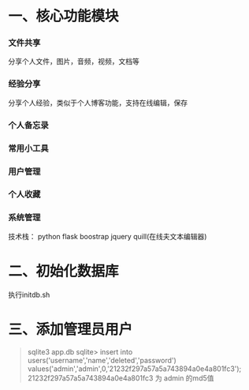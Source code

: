 # 一、核心功能模块
### ‌‌文件共享
  分享个人文件，图片，音频，视频，文档等
### 经验分享
  分享个人经验，类似于个人博客功能，支持在线编辑，保存
### 个人备忘录
### 常用小工具
### 用户管理
### 个人收藏
### 系统管理

技术栈： python flask boostrap jquery quill(在线夫文本编辑器)
# 二、初始化数据库
  执行initdb.sh
# 三、添加管理员用户
  > sqlite3 app.db
  sqlite> insert into users('username','name','deleted','password') values('admin','admin',0,'21232f297a57a5a743894a0e4a801fc3');
  21232f297a57a5a743894a0e4a801fc3 为 admin 的md5值
  


